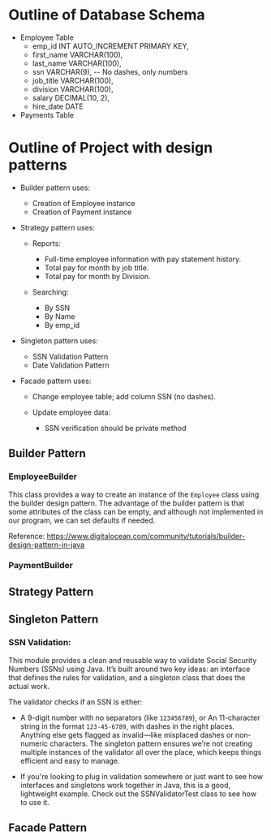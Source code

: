 # Outline of Database Schema
* Employee Table
	* emp_id INT AUTO_INCREMENT PRIMARY KEY,
	* first_name VARCHAR(100),
	* last_name VARCHAR(100),
	* ssn VARCHAR(9),  -- No dashes, only numbers
	* job_title VARCHAR(100),
	* division VARCHAR(100),
	* salary DECIMAL(10, 2),
	* hire_date DATE
* Payments Table

# Outline of Project with design patterns
* Builder pattern uses:
	* Creation of Employee instance
	* Creation of Payment instance

* Strategy pattern uses:
	* Reports:
		* Full-time employee information with pay statement history. 
		* Total pay for month by job title.
		* Total pay for month by Division. 

	* Searching:
		* By SSN
		* By Name
		* By emp_id
		
* Singleton pattern uses:
	* SSN Validation Pattern
	* Date Validation Pattern

* Facade pattern uses:
	* Change employee table; add column SSN (no dashes).

	* Update employee data:
		* SSN verification should be private method

## Builder Pattern
### EmployeeBuilder
This class provides a way to create an instance of the ```Employee``` class using the builder design pattern.
The advantage of the builder pattern is that some attributes of the class can be empty, and although not implemented in our program, we can set defaults if needed.

Reference: https://www.digitalocean.com/community/tutorials/builder-design-pattern-in-java

### PaymentBuilder

## Strategy Pattern

## Singleton Pattern
### SSN Validation:
This module provides a clean and reusable way to validate Social Security Numbers (SSNs) using Java. It’s built around two key ideas: an interface that defines the rules for validation, and a singleton class that does the actual work.

The validator checks if an SSN is either:

- A 9-digit number with no separators (like `123456789`), or
An 11-character string in the format `123-45-6789`, with dashes in the right places.
Anything else gets flagged as invalid—like misplaced dashes or non-numeric characters. The singleton pattern ensures we’re not creating multiple instances of the validator all over the place, which keeps things efficient and easy to manage.

- If you're looking to plug in validation somewhere or just want to see how interfaces and singletons work together in Java, this is a good, lightweight example. Check out the SSNValidatorTest class to see how to use it.

## Facade Pattern